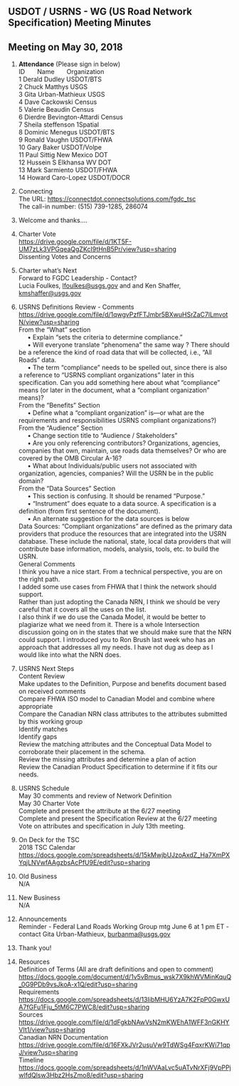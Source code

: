 
## USDOT / USRNS - WG (US Road Network Specification) Meeting Minutes   
## Meeting on May 30, 2018  

1. **Attendance** (Please sign in below)    
ID &nbsp; &nbsp; &nbsp; Name &nbsp; &nbsp; &nbsp; Organization        
1  Derald Dudley   USDOT/BTS	  
2  Chuck Matthys   USGS  
3  Gita Urban-Mathieux   USGS   
4  Dave Cackowski   Census  
5  Valerie Beaudin   Census  
6  Dierdre Bevington-Attardi  Census  
7  Sheila steffenson   1Spatial  
8  Dominic Menegus   USDOT/BTS  
9  Ronald Vaughn   USDOT/FHWA  
10  Gary Baker USDOT/Volpe  
11  Paul Sittig   New Mexico DOT  
12  Hussein S Elkhansa  WV DOT  
13  Mark Sarmiento  USDOT/FHWA    
14  Howard Caro-Lopez   USDOT/DOCR   

2. Connecting  
The URL: https://connectdot.connectsolutions.com/fgdc_tsc  
The call-in number: (515) 739-1285, 286074  

3. Welcome and thanks....  

4. Charter Vote  
	https://drive.google.com/file/d/1KT5F-UM7zLk3VPGqeaQgZKcI9tHnB5Pr/view?usp=sharing  
Dissenting Votes and Concerns  

5. Charter what’s Next  
Forward to FGDC Leadership - Contact?  
Lucia Foulkes, lfoulkes@usgs.gov and  and Ken Shaffer, kmshaffer@usgs.gov  

6. USRNS Definitions Review - Comments  
https://drive.google.com/file/d/1qwgvPzfFTJmbr5BXwuHSrZaC7lLmvotN/view?usp=sharing  
From the “What” section  
&nbsp; &nbsp; &nbsp;•	Explain “sets the criteria to determine compliance.”  
&nbsp; &nbsp; &nbsp;•	Will everyone translate “phenomena” the same way ? There should be a reference the kind of road data that will be collected, i.e., “All Roads” data.   
&nbsp; &nbsp; &nbsp;•	The term “compliance” needs to be spelled out, since there is also a reference to “USRNS compliant organizations” later in this specification. Can you add something here about what “compliance” means (or later in the document, what a “compliant organization” means)?  
From the “Benefits” Section  
&nbsp; &nbsp; &nbsp;•	Define what a “compliant organization” is—or what are the requirements and responsibilities USRNS compliant organizations?)
From the “Audience” Section  
&nbsp; &nbsp; &nbsp;•	Change section title to “Audience / Stakeholders”  
&nbsp; &nbsp; &nbsp;•	Are you only referencing contributors? Organizations, agencies, companies that own, maintain, use roads data themselves? Or who are covered by the OMB Circular A-16?  
&nbsp; &nbsp; &nbsp;•	What about Individuals/public users not associated with organization, agencies, companies? Will the USRN be in the public domain?  
From the “Data Sources” Section  
&nbsp; &nbsp; &nbsp;•	This section is confusing. It should be renamed “Purpose.”   
&nbsp; &nbsp; &nbsp;•	“Instrument” does equate to a data source. A specification is a definition (from first sentence of the document).   
&nbsp; &nbsp; &nbsp;•	An alternate suggestion for the data sources is below  
Data Sources: “Compliant organizations” are defined as the primary data providers that produce the resources that are integrated into the USRN database. These include the national, state, local data providers that will contribute base information, models, analysis, tools, etc. to build the USRN.  
General Comments  
I think you have a nice start. From a technical perspective, you are on the right path.  
I added some use cases from FHWA that I think the network should support.  
Rather than just adopting the Canada NRN, I think we should be very careful that it covers all the uses on the list.  
I also think if we do use the Canada Model, it would be better to plagiarize what we need from it. There is a whole Intersection discussion going on in the states that we should make sure that the NRN could support. I introduced you to Ron Brush last week who has an approach that addresses all my needs. I have not dug as deep as I would like into what the NRN does.  

7. USRNS Next Steps  
Content Review  
Make updates to the Definition, Purpose and benefits document based on received comments  
Compare FHWA ISO model to Canadian Model and combine where appropriate  
Compare the Canadian NRN class attributes to the attributes submitted by this working group  
Identify matches  
Identify gaps  
Review the matching attributes and the Conceptual Data Model to corroborate their placement in the schema.  
Review the missing attributes and determine a plan of action  
Review the Canadian Product Specification to determine if it fits our needs.  

8. USRNS Schedule  
May 30 comments and review of Network Definition  
May 30 Charter Vote  
Complete and present the attribute at the 6/27 meeting  
Complete and present the Specification Review at the 6/27 meeting  
Vote on attributes and specification in July 13th meeting.  

9. On Deck for the TSC  
2018 TSC Calendar  
https://docs.google.com/spreadsheets/d/15kMwjbUJzoAxdZ_Ha7XmPXYqjLNVwfAAgzbsAcPfU9E/edit?usp=sharing  

10. Old Business  
N/A  

11. New Business  
N/A  

12. Announcements  
Reminder - Federal Land Roads Working Group mtg June 6 at 1 pm ET - contact Gita Urban-Mathieux, burbanma@usgs.gov  
	
13. Thank you!  

14. Resources  
Definition of Terms (All are draft definitions and open to comment)  
https://docs.google.com/document/d/1v5vBmus_wsk7X9khWVMinKquQ_0G9PDb9vsJkoA-x1Q/edit?usp=sharing  
Requirements  
https://docs.google.com/spreadsheets/d/13IibMHU6YzA7K2FpP0GwxUA7fGFu1Fju_5tM6C7PWC8/edit?usp=sharing  
Sources  
https://drive.google.com/file/d/1dFgkbNAwVsN2mKWEhA1WFF3nGKHYVIt1/view?usp=sharing  
Canadian NRN Documentation  
https://drive.google.com/file/d/16FXkJVr2usuVw9TdWSg4FqxrKWi71qpJ/view?usp=sharing  
Timeline  
https://docs.google.com/spreadsheets/d/1nWVAaLvc5uATvNrXFj9VpPPjwlfdQlsw3Hbz2HsZmo8/edit?usp=sharing  
